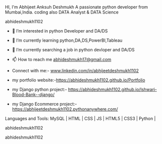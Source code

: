 HI, I'm Abhijeet Anksuh Deshmukh
A passionate python developer from Mumbai,India.
coding
also
DATA Analyst & DATA Science 

abhideshmukh1102

- 👀 I’m interested in python Developer and DA/DS
 
- 🌱 I’m currently learning python,DA,DS,PowerBI,Tableau

- 💞️ I’m currently searching a job in python devloper and DA/DS

- 📫 How to reach me abhideshmukh17@gmail.com
  
- Connect with me:- www.linkedin.com/in/abhijeetdeshmukh1102

- my portfolio website:-https://abhideshmukh1102.github.io/Portfolio

- my Django python project:- https://abhideshmukh1102.github.io/Ishwari-Blood-Bank--django/

- my Django Ecommerce project:- https://abhijeetdeshmukh1102.pythonanywhere.com/


Languages and Tools:
MySQL | HTML | CSS | JS | HTML5 | CSS3 | Python | 

abhideshmukh1102

abhideshmukh1102


 

<!---
abhideshmukh1102/abhideshmukh1102 is a ✨ special ✨ repository because its `README.md` (this file) appears on your GitHub profile.
You can click the Preview link to take a look at your changes.
--->
